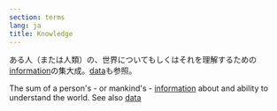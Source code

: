 ```yaml
---
section: terms
lang: ja
title: Knowledge
---
```


ある人（または人類）の、世界についてもしくはそれを理解するための[information](/glossary/ja/terms/information/)の集大成。[data](/glossary/ja/terms/data/)も参照。

The sum of a person's - or mankind's - [information](/glossary/en/terms/information/) about and ability to understand the world. See also [data](/glossary/en/terms/data/)
